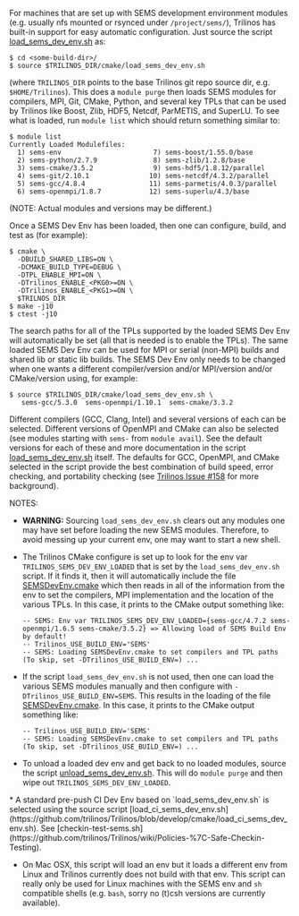 For machines that are set up with SEMS development environment modules (e.g. usually nfs mounted or rsynced under `/project/sems/`), Trilinos has built-in support for easy automatic configuration.  Just source the script [load_sems_dev_env.sh](https://github.com/trilinos/Trilinos/blob/develop/cmake/load_sems_dev_env.sh) as:

```
$ cd <some-build-dir>/
$ source $TRILINOS_DIR/cmake/load_sems_dev_env.sh
``` 

(where `TRILINOS_DIR` points to the base Trilinos git repo source dir, e.g. `$HOME/Trilinos`).  This does a `module purge` then loads SEMS modules for compilers, MPI, Git, CMake, Python, and several key TPLs that can be used by Trilinos like Boost, Zlib, HDF5, Netcdf, ParMETIS, and SuperLU.  To see what is loaded, run `module list` which should return something similar to:

```
$ module list
Currently Loaded Modulefiles:
  1) sems-env                       7) sems-boost/1.55.0/base
  2) sems-python/2.7.9              8) sems-zlib/1.2.8/base
  3) sems-cmake/3.5.2               9) sems-hdf5/1.8.12/parallel
  4) sems-git/2.10.1               10) sems-netcdf/4.3.2/parallel
  5) sems-gcc/4.8.4                11) sems-parmetis/4.0.3/parallel
  6) sems-openmpi/1.8.7            12) sems-superlu/4.3/base
```

(NOTE: Actual modules and versions may be different.)

Once a SEMS Dev Env has been loaded, then one can configure, build, and test as (for example):

```
$ cmake \
  -DBUILD_SHARED_LIBS=ON \
  -DCMAKE_BUILD_TYPE=DEBUG \
  -DTPL_ENABLE_MPI=ON \
  -DTrilinos_ENABLE_<PKG0>=ON \
  -DTrilinos_ENABLE_<PKG1>=ON \
  $TRILNOS_DIR
$ make -j10
$ ctest -j10
 ```

The search paths for all of the TPLs supported by the loaded SEMS Dev Env will automatically be set (all that is needed is to enable the TPLs).  The same loaded SEMS Dev Env can be used for MPI or serial (non-MPI) builds and shared lib or static lib builds.  The SEMS Dev Env only needs to be changed when one wants a different compiler/version and/or MPI/version and/or CMake/version using, for example:

```
$ source $TRILINOS_DIR/cmake/load_sems_dev_env.sh \
   sems-gcc/5.3.0  sems-openmpi/1.10.1  sems-cmake/3.3.2
```

Different compilers (GCC, Clang, Intel) and several versions of each can be selected.  Different versions of OpenMPI and CMake can also be selected (see modules starting with `sems-` from `module avail`).  See the default versions for each of these and more documentation in the script [load_sems_dev_env.sh](https://github.com/trilinos/Trilinos/blob/develop/cmake/load_sems_dev_env.sh) itself.  The defaults for GCC, OpenMPI, and CMake selected in the script provide the best combination of build speed, error checking, and portability checking (see [Trilinos Issue #158](https://github.com/trilinos/Trilinos/issues/158) for more background).

NOTES:

* **WARNING:** Sourcing `load_sems_dev_env.sh` clears out any modules one may have set before loading the new SEMS modules.  Therefore, to avoid messing up your current env, one may want to start a new shell.

* The Trilinos CMake configure is set up to look for the env var `TRILINOS_SEMS_DEV_ENV_LOADED` that is set by the `load_sems_dev_env.sh` script.  If it finds it, then it will automatically include the file [SEMSDevEnv.cmake](https://github.com/trilinos/Trilinos/blob/develop/cmake/std/sems/SEMSDevEnv.cmake) which then reads in all of the information from the env to set the compilers, MPI implementation and the location of the various TPLs.  In this case, it prints to the CMake output something like:
  ```
  -- SEMS: Env var TRILINOS_SEMS_DEV_ENV_LOADED={sems-gcc/4.7.2 sems-openmpi/1.6.5 sems-cmake/3.5.2} => Allowing load of SEMS Build Env by default!
  -- Trilinos_USE_BUILD_ENV='SEMS'
  -- SEMS: Loading SEMSDevEnv.cmake to set compilers and TPL paths (To skip, set -DTrilinos_USE_BUILD_ENV=) ...
  ```

* If the script `load_sems_dev_env.sh` is not used, then one can load the various SEMS modules manually and then configure with `-DTrilinos_USE_BUILD_ENV=SEMS`.  This results in the loading of the file [SEMSDevEnv.cmake](https://github.com/trilinos/Trilinos/blob/develop/cmake/std/sems/SEMSDevEnv.cmake).  In this case, it prints to the CMake output something like:
  ```
  -- Trilinos_USE_BUILD_ENV='SEMS'
  -- SEMS: Loading SEMSDevEnv.cmake to set compilers and TPL paths (To skip, set -DTrilinos_USE_BUILD_ENV=) ...
  ```

* To unload a loaded dev env and get back to no loaded modules, source the script [unload_sems_dev_env.sh](https://github.com/trilinos/Trilinos/blob/develop/cmake/unload_sems_dev_env.sh).  This will do `module purge` and then wipe out `TRILINOS_SEMS_DEV_ENV_LOADED`.

<a name="load_ci_sems_dev_env.sh"/>
* A standard pre-push CI Dev Env  based on `load_sems_dev_env.sh` is selected using the source script [load_ci_sems_dev_env.sh](https://github.com/trilinos/Trilinos/blob/develop/cmake/load_ci_sems_dev_env.sh).  See [checkin-test-sems.sh](https://github.com/trilinos/Trilinos/wiki/Policies-%7C-Safe-Checkin-Testing).

* On Mac OSX, this script will load an env but it loads a different env from Linux and Trilinos currently does not build with that env.  This script can really only be used for Linux machines with the SEMS env and `sh` compatible shells (e.g. `bash`, sorry no (t)csh versions are currently available).